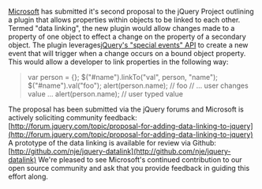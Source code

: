 [Microsoft](http://microsoft.com) has submitted it's second proposal to
the jQuery Project outlining a plugin that allows properties within
objects to be linked to each other. Termed "data linking", the new
plugin would allow changes made to a property of one object to effect a
change on the property of a secondary object. The plugin
leverages[jQuery's "special events"
API](http://brandonaaron.net/blog/2009/03/26/special-events) to create a
new event that will trigger when a change occurs on a bound object
property. This would allow a developer to link properties in the
following way:

> var person = {}; \$("\#name").linkTo("val", person, "name");
> \$("\#name").val("foo"); alert(person.name); // foo // ... user
> changes value ... alert(person.name); // user typed value

The proposal has been submitted via the jQuery forums and Microsoft is
actively soliciting community feedback:
[http://forum.jquery.com/topic/proposal-for-adding-data-linking-to-jquery](http://forum.jquery.com/topic/proposal-for-adding-data-linking-to-jquery)
A prototype of the data linking is available for review via Github:
[http://github.com/nje/jquery-datalink](http://github.com/nje/jquery-datalink)
We're pleased to see Microsoft's continued contribution to our open
source community and ask that you provide feedback in guiding this
effort along.
